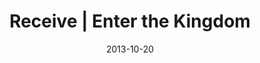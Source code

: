 ---
layout: media
category: media
series: "Kingdom Come"
title: "Receive | Enter the Kingdom"
date: 2013-10-20
description: ""
video: "https://s3.amazonaws.com/crossroadsvideomessages/101913_Service.mp4"
video-poster: "https://www.crossroads.net/uploadedfiles/image_640X360.jpg"
---